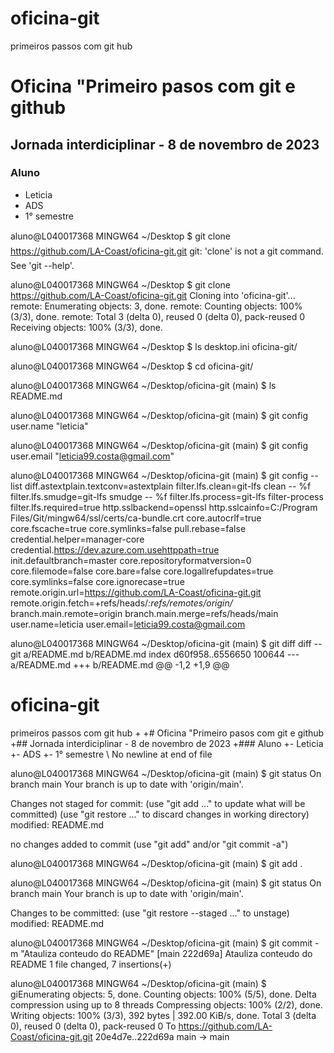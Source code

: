 # oficina-git
primeiros passos com git hub

# Oficina "Primeiro pasos com git e github
## Jornada interdiciplinar - 8 de novembro de 2023
### Aluno
- Leticia
- ADS
- 1° semestre


aluno@L040017368 MINGW64 ~/Desktop
$ git clone https://github.com/LA-Coast/oficina-git.git
git: 'clone' is not a git command. See 'git --help'.

aluno@L040017368 MINGW64 ~/Desktop
$ git clone https://github.com/LA-Coast/oficina-git.git
Cloning into 'oficina-git'...
remote: Enumerating objects: 3, done.
remote: Counting objects: 100% (3/3), done.
remote: Total 3 (delta 0), reused 0 (delta 0), pack-reused 0
Receiving objects: 100% (3/3), done.

aluno@L040017368 MINGW64 ~/Desktop
$ ls
desktop.ini  oficina-git/

aluno@L040017368 MINGW64 ~/Desktop
$ cd oficina-git/

aluno@L040017368 MINGW64 ~/Desktop/oficina-git (main)
$ ls
README.md

aluno@L040017368 MINGW64 ~/Desktop/oficina-git (main)
$ git config user.name "leticia"

aluno@L040017368 MINGW64 ~/Desktop/oficina-git (main)
$ git config user.email "leticia99.costa@gmail.com"

aluno@L040017368 MINGW64 ~/Desktop/oficina-git (main)
$ git config --list
diff.astextplain.textconv=astextplain
filter.lfs.clean=git-lfs clean -- %f
filter.lfs.smudge=git-lfs smudge -- %f
filter.lfs.process=git-lfs filter-process
filter.lfs.required=true
http.sslbackend=openssl
http.sslcainfo=C:/Program Files/Git/mingw64/ssl/certs/ca-bundle.crt
core.autocrlf=true
core.fscache=true
core.symlinks=false
pull.rebase=false
credential.helper=manager-core
credential.https://dev.azure.com.usehttppath=true
init.defaultbranch=master
core.repositoryformatversion=0
core.filemode=false
core.bare=false
core.logallrefupdates=true
core.symlinks=false
core.ignorecase=true
remote.origin.url=https://github.com/LA-Coast/oficina-git.git
remote.origin.fetch=+refs/heads/*:refs/remotes/origin/*
branch.main.remote=origin
branch.main.merge=refs/heads/main
user.name=leticia
user.email=leticia99.costa@gmail.com

aluno@L040017368 MINGW64 ~/Desktop/oficina-git (main)
$ git diff
diff --git a/README.md b/README.md
index d60f958..6556650 100644
--- a/README.md
+++ b/README.md
@@ -1,2 +1,9 @@
 # oficina-git
 primeiros passos com git hub
+
+# Oficina "Primeiro pasos com git e github
+## Jornada interdiciplinar - 8 de novembro de 2023
+### Aluno
+- Leticia
+- ADS
+- 1° semestre
\ No newline at end of file

aluno@L040017368 MINGW64 ~/Desktop/oficina-git (main)
$ git status
On branch main
Your branch is up to date with 'origin/main'.

Changes not staged for commit:
  (use "git add <file>..." to update what will be committed)
  (use "git restore <file>..." to discard changes in working directory)
        modified:   README.md

no changes added to commit (use "git add" and/or "git commit -a")

aluno@L040017368 MINGW64 ~/Desktop/oficina-git (main)
$ git add .

aluno@L040017368 MINGW64 ~/Desktop/oficina-git (main)
$ git status
On branch main
Your branch is up to date with 'origin/main'.

Changes to be committed:
  (use "git restore --staged <file>..." to unstage)
        modified:   README.md


aluno@L040017368 MINGW64 ~/Desktop/oficina-git (main)
$ git commit -m "Atauliza conteudo do README"
[main 222d69a] Atauliza conteudo do README
 1 file changed, 7 insertions(+)

aluno@L040017368 MINGW64 ~/Desktop/oficina-git (main)
$ giEnumerating objects: 5, done.
Counting objects: 100% (5/5), done.
Delta compression using up to 8 threads
Compressing objects: 100% (2/2), done.
Writing objects: 100% (3/3), 392 bytes | 392.00 KiB/s, done.
Total 3 (delta 0), reused 0 (delta 0), pack-reused 0
To https://github.com/LA-Coast/oficina-git.git
   20e4d7e..222d69a  main -> main

